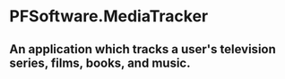 # PFSoftware.MediaTracker

## An application which tracks a user's television series, films, books, and music.
